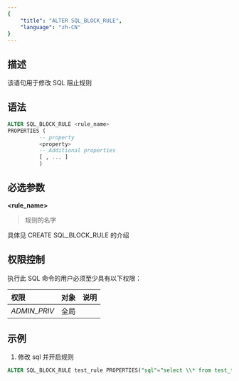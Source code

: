 ```yaml
---
{
    "title": "ALTER SQL_BLOCK_RULE",
    "language": "zh-CN"
}
---
```


<!--
Licensed to the Apache Software Foundation (ASF) under one
or more contributor license agreements.  See the NOTICE file
distributed with this work for additional information
regarding copyright ownership.  The ASF licenses this file
to you under the Apache License, Version 2.0 (the
"License"); you may not use this file except in compliance
with the License.  You may obtain a copy of the License at

  http://www.apache.org/licenses/LICENSE-2.0

Unless required by applicable law or agreed to in writing,
software distributed under the License is distributed on an
"AS IS" BASIS, WITHOUT WARRANTIES OR CONDITIONS OF ANY
KIND, either express or implied.  See the License for the
specific language governing permissions and limitations
under the License.
-->




## 描述

该语句用于修改 SQL 阻止规则

## 语法

```sql
ALTER SQL_BLOCK_RULE <rule_name>
PROPERTIES (
          -- property
          <property>
          -- Additional properties
          [ , ... ]
          ) 
```

## 必选参数

**<rule_name>**

> 规则的名字

**<property>**

具体见 CREATE SQL_BLOCK_RULE 的介绍

## 权限控制

执行此 SQL 命令的用户必须至少具有以下权限：

| 权限 | 对象  | 说明 |
| :---------------- | :------------- | :------------ |
| *ADMIN_PRIV*      | 全局           |               |

## 示例

1. 修改 sql 并开启规则
   
  ```sql
  ALTER SQL_BLOCK_RULE test_rule PROPERTIES("sql"="select \\* from test_table","enable"="true")
  ```